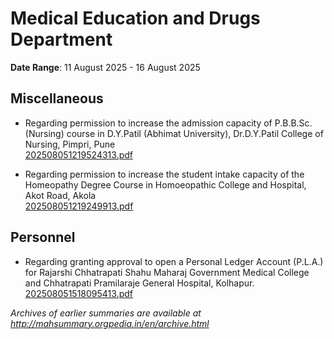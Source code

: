 # Medical Education and Drugs Department

**Date Range**: 11 August 2025 - 16 August 2025


## Miscellaneous
- Regarding permission to increase the admission capacity of P.B.B.Sc. (Nursing) course in D.Y.Patil (Abhimat University), Dr.D.Y.Patil College of Nursing, Pimpri, Pune\
  [202508051219524313.pdf](https://gr.maharashtra.gov.in/Site/Upload/Government%20Resolutions/English/202508051219524313.pdf)

- Regarding permission to increase the student intake capacity of the Homeopathy Degree Course in Homoeopathic College and Hospital, Akot Road, Akola\
  [202508051219249913.pdf](https://gr.maharashtra.gov.in/Site/Upload/Government%20Resolutions/English/202508051219249913.pdf)

## Personnel
- Regarding granting approval to open a Personal Ledger Account (P.L.A.) for Rajarshi Chhatrapati Shahu Maharaj Government Medical College and Chhatrapati Pramilaraje General Hospital, Kolhapur.\
  [202508051518095413.pdf](https://gr.maharashtra.gov.in/Site/Upload/Government%20Resolutions/English/202508051518095413.pdf)


*Archives of earlier summaries are available at http://mahsummary.orgpedia.in/en/archive.html*